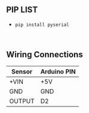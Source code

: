 ## PIP LIST

- `pip install pyserial`   
   
<br>   
   
## Wiring Connections   

| Sensor | Arduino PIN | 
| --- | --- |
| +VIN | +5V |
| GND | GND | 
| OUTPUT | D2 |
